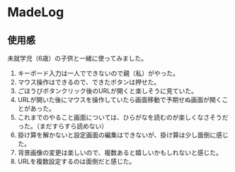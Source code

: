 # MadeLog

## 使用感

未就学児（6歳）の子供と一緒に使ってみました。

1. キーボード入力は一人でできないので親（私）がやった。
2. マウス操作はできるので、できたボタンは押せた。
3. ごほうびボタンクリック後のURLが開くと楽しそうに見ていた。
4. URLが開いた後にマウスを操作していたら画面移動で予期せぬ画面が開くことがあった。
5. これまでのやること画面については、ひらがなを読むのが楽しくなさそうだった。（まだすらすら読めない）
6. 掛け算を解かないと設定画面の編集はできないが、掛け算は少し面倒に感じた。
7. 背景画像の変更は楽しいので、複数あると嬉しいかもしれないと感じた。
8. URLを複数設定するのは面倒だと感じた。

